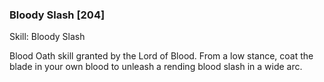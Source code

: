 ### Bloody Slash [204]

Skill: Bloody Slash

Blood Oath skill granted by the Lord of Blood. From a low stance, coat the blade in your own blood to unleash a rending blood slash in a wide arc.